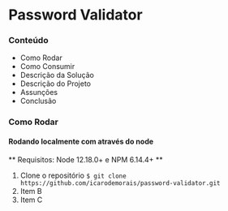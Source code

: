 # Password Validator

### Conteúdo

- Como Rodar
- Como Consumir
- Descrição da Solução
- Descrição do Projeto
- Assunções
- Conclusão

### Como Rodar

#### Rodando localmente com através do node
** Requisitos: Node 12.18.0+ e NPM 6.14.4+ **
1. Clone o repositório
	`$ git clone https://github.com/icarodemorais/password-validator.git`
2. Item B
3. Item C
